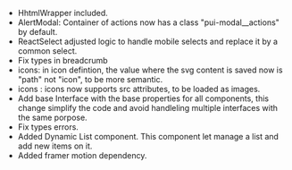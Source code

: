 -   HhtmlWrapper included.
-   AlertModal: Container of actions now has a class "pui-modal\_\_actions" by default.
-   ReactSelect adjusted logic to handle mobile selects and replace it by a common select.
-   Fix types in breadcrumb
-   icons: in icon defintion, the value where the svg content is saved now is "path" not "icon", to be more semantic.
-   icons : icons now supports src attributes, to be loaded as images.
- Add base Interface with the base properties for all components, this change simplify the code and avoid handleling multiple interfaces with the same porpose.
- Fix types errors.
- Added Dynamic List component. This component let manage a list and add new items on it.
- Added framer motion dependency.